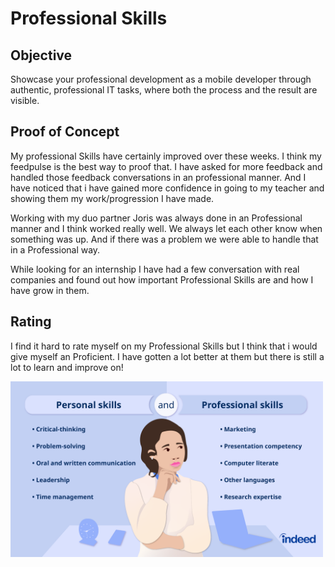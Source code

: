 # Professional Skills

## Objective

Showcase your professional development as a mobile developer through authentic, professional IT tasks, where both the process and the result are visible.

## Proof of Concept

My professional Skills have certainly improved over these weeks. I think my feedpulse is the best way to proof that. I have asked for more feedback and handled those feedback conversations in an professional manner. And I have noticed that i have gained more confidence in going to my teacher and showing them my work/progression I have made.

Working with my duo partner Joris was always done in an Professional manner and I think worked really well. We always let each other know when something was up. And if there was a problem we were able to handle that in a Professional way.

While looking for an internship I have had a few conversation with real companies and found out how important Professional Skills are and how I have grow in them.

## Rating

I find it hard to rate myself on my Professional Skills but I think that i would give myself an Proficient. I have gotten a lot better at them but there is still a lot to learn and improve on!

<img src="/documentation/img/professional skills.png" width="500"/>
